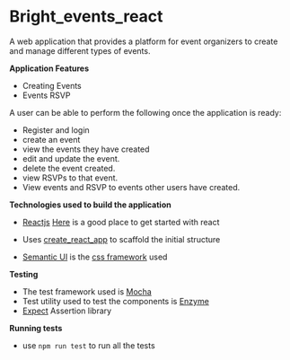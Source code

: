 # Bright_events_react
A web application that provides a platform for event organizers to create and manage different types of events.

**Application Features**

* Creating Events
* Events RSVP 

A user can be able to perform the following once the application is ready:

* Register and login
* create an event
* view the events they have created
* edit and update the event. 
* delete the event created.
* view RSVPs to that event.
* View events and RSVP to events other users have created.

**Technologies used to build the application**

* [Reactjs](https://reactjs.org/docs/hello-world.html) [Here](https://reactjs.org/tutorial/tutorial.html) is a good place to get started with react

* Uses [create_react_app](https://github.com/facebook/create-react-app) to scaffold the initial structure
* [Semantic UI](https://semantic-ui.com/) is the [css framework](https://en.wikipedia.org/wiki/CSS_framework) used

**Testing**
* The test framework used is [Mocha](https://mochajs.org/)
* Test utility used to test the components is [Enzyme](http://airbnb.io/enzyme/)
* [Expect](https://github.com/mjackson/expect) Assertion library

**Running tests**
* use `npm run test` to run all the tests
